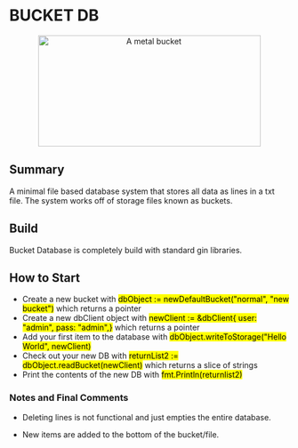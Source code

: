 # BUCKET DB

<div style="text-align: center"><img src="https://www.seekpng.com/png/full/28-281861_metal-bucket-png-clipart-bucket.png" alt="A metal bucket" height=200 width=400></div>

## Summary

A minimal file based database system that stores all data as lines in a txt file. The system works off of storage files known as buckets.

## Build

Bucket Database is completely build with standard gin libraries.

## How to Start

- Create a new bucket with <span style="background-color: yellow; color: black;"> dbObject := newDefaultBucket("normal", "new bucket")</span> which returns a pointer
- Create a new dbClient object with <span style="background-color: yellow; color: black;"> newClient := &dbClient{ user: "admin", pass: "admin",}</span> which returns a pointer
- Add your first item to the database with <span style="background-color: yellow; color: black;"> dbObject.writeToStorage("Hello World", newClient)</span>
- Check out your new DB with <span style="background-color: yellow; color: black;"> returnList2 := dbObject.readBucket(newClient)</span> which returns a slice of strings
- Print the contents of the new DB with <span style="background-color: yellow; color: black;"> fmt.Println(returnlist2)</span>

### Notes and Final Comments

- Deleting lines is not functional and just empties the entire database.

- New items are added to the bottom of the bucket/file.
